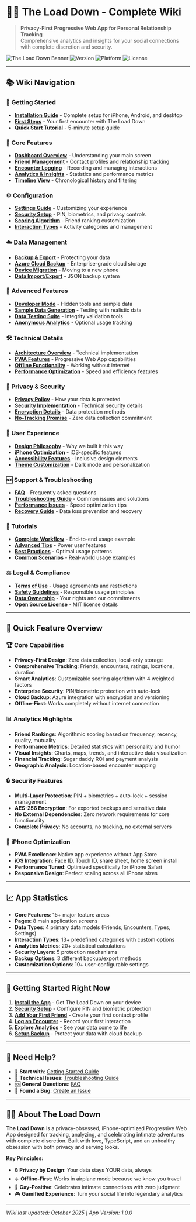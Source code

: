 # 🏳️‍🌈 The Load Down - Complete Wiki

> **Privacy-First Progressive Web App for Personal Relationship Tracking**  
> Comprehensive analytics and insights for your social connections with complete discretion and security.

![The Load Down Banner](https://img.shields.io/badge/The%20Load%20Down-Privacy%20First-rainbow)
![Version](https://img.shields.io/badge/version-1.0.0-blue)
![Platform](https://img.shields.io/badge/platform-iPhone%20Optimized-lightgrey)
![License](https://img.shields.io/badge/license-MIT-green)

---

## 📚 Wiki Navigation

### 🚀 Getting Started
- **[Installation Guide](Installation)** - Complete setup for iPhone, Android, and desktop
- **[First Steps](Getting-Started)** - Your first encounter with The Load Down
- **[Quick Start Tutorial](Quick-Start)** - 5-minute setup guide

### 📱 Core Features
- **[Dashboard Overview](Dashboard)** - Understanding your main screen
- **[Friend Management](Friends)** - Contact profiles and relationship tracking
- **[Encounter Logging](Encounters)** - Recording and managing interactions
- **[Analytics & Insights](Analytics)** - Statistics and performance metrics
- **[Timeline View](Timeline)** - Chronological history and filtering

### ⚙️ Configuration
- **[Settings Guide](Settings)** - Customizing your experience
- **[Security Setup](Security)** - PIN, biometrics, and privacy controls
- **[Scoring Algorithm](Scoring-Algorithm)** - Friend ranking customization
- **[Interaction Types](Interaction-Types)** - Activity categories and management

### ☁️ Data Management
- **[Backup & Export](Backup-Export)** - Protecting your data
- **[Azure Cloud Backup](Azure-Backup)** - Enterprise-grade cloud storage
- **[Device Migration](Device-Migration)** - Moving to a new phone
- **[Data Import/Export](Data-Import-Export)** - JSON backup system

### 🔧 Advanced Features
- **[Developer Mode](Developer-Mode)** - Hidden tools and sample data
- **[Sample Data Generation](Sample-Data)** - Testing with realistic data
- **[Data Testing Suite](Data-Testing)** - Integrity validation tools
- **[Anonymous Analytics](Anonymous-Analytics)** - Optional usage tracking

### 🛠️ Technical Details
- **[Architecture Overview](Architecture)** - Technical implementation
- **[PWA Features](PWA-Features)** - Progressive Web App capabilities
- **[Offline Functionality](Offline-Mode)** - Working without internet
- **[Performance Optimization](Performance)** - Speed and efficiency features

### 🔐 Privacy & Security
- **[Privacy Policy](Privacy-Policy)** - How your data is protected
- **[Security Implementation](Security-Implementation)** - Technical security details
- **[Encryption Details](Encryption)** - Data protection methods
- **[No-Tracking Promise](No-Tracking)** - Zero data collection commitment

### 🎨 User Experience
- **[Design Philosophy](Design-Philosophy)** - Why we built it this way
- **[iPhone Optimization](iPhone-Optimization)** - iOS-specific features
- **[Accessibility Features](Accessibility)** - Inclusive design elements
- **[Theme Customization](Themes)** - Dark mode and personalization

### 🆘 Support & Troubleshooting
- **[FAQ](FAQ)** - Frequently asked questions
- **[Troubleshooting Guide](Troubleshooting)** - Common issues and solutions
- **[Performance Issues](Performance-Issues)** - Speed optimization tips
- **[Recovery Guide](Recovery-Guide)** - Data loss prevention and recovery

### 📖 Tutorials
- **[Complete Workflow](Complete-Workflow)** - End-to-end usage example
- **[Advanced Tips](Advanced-Tips)** - Power user features
- **[Best Practices](Best-Practices)** - Optimal usage patterns
- **[Common Scenarios](Common-Scenarios)** - Real-world usage examples

### ⚖️ Legal & Compliance
- **[Terms of Use](Terms-of-Use)** - Usage agreements and restrictions
- **[Safety Guidelines](Safety-Guidelines)** - Responsible usage principles
- **[Data Ownership](Data-Ownership)** - Your rights and our commitments
- **[Open Source License](License)** - MIT license details

---

## 🌟 Quick Feature Overview

### 🏆 Core Capabilities
- **Privacy-First Design**: Zero data collection, local-only storage
- **Comprehensive Tracking**: Friends, encounters, ratings, locations, duration
- **Smart Analytics**: Customizable scoring algorithm with 4 weighted factors
- **Enterprise Security**: PIN/biometric protection with auto-lock
- **Cloud Backup**: Azure integration with encryption and versioning
- **Offline-First**: Works completely without internet connection

### 📊 Analytics Highlights
- **Friend Rankings**: Algorithmic scoring based on frequency, recency, quality, mutuality
- **Performance Metrics**: Detailed statistics with personality and humor
- **Visual Insights**: Charts, maps, trends, and interactive data visualization
- **Financial Tracking**: Sugar daddy ROI and payment analysis
- **Geographic Analysis**: Location-based encounter mapping

### 🔒 Security Features
- **Multi-Layer Protection**: PIN + biometrics + auto-lock + session management
- **AES-256 Encryption**: For exported backups and sensitive data
- **No External Dependencies**: Zero network requirements for core functionality
- **Complete Privacy**: No accounts, no tracking, no external servers

### 🎯 iPhone Optimization
- **PWA Excellence**: Native app experience without App Store
- **iOS Integration**: Face ID, Touch ID, share sheet, home screen install
- **Performance Tuned**: Optimized specifically for iPhone Safari
- **Responsive Design**: Perfect scaling across all iPhone sizes

---

## 📈 App Statistics

- **Core Features**: 15+ major feature areas
- **Pages**: 8 main application screens
- **Data Types**: 4 primary data models (Friends, Encounters, Types, Settings)
- **Interaction Types**: 13+ predefined categories with custom options
- **Analytics Metrics**: 20+ statistical calculations
- **Security Layers**: 5 protection mechanisms
- **Backup Options**: 3 different backup/export methods
- **Customization Options**: 10+ user-configurable settings

---

## 🚀 Getting Started Right Now

1. **[Install the App](Installation)** - Get The Load Down on your device
2. **[Security Setup](Security)** - Configure PIN and biometric protection
3. **[Add Your First Friend](Friends)** - Create your first contact profile
4. **[Log an Encounter](Encounters)** - Record your first interaction
5. **[Explore Analytics](Analytics)** - See your data come to life
6. **[Setup Backup](Azure-Backup)** - Protect your data with cloud backup

---

## 💬 Need Help?

- 📖 **Start with**: [Getting Started Guide](Getting-Started)
- 🔧 **Technical Issues**: [Troubleshooting Guide](Troubleshooting)
- 🆘 **General Questions**: [FAQ](FAQ)
- 🐛 **Found a Bug**: [Create an Issue](https://github.com/xenum72-del/bbb/issues)

---

## 🏳️‍🌈 About The Load Down

**The Load Down** is a privacy-obsessed, iPhone-optimized Progressive Web App designed for tracking, analyzing, and celebrating intimate adventures with complete discretion. Built with love, TypeScript, and an unhealthy obsession with both privacy and serving looks.

**Key Principles:**
- 🔒 **Privacy by Design**: Your data stays YOUR data, always
- ✈️ **Offline-First**: Works in airplane mode because we know you travel
- 🌈 **Gay-Positive**: Celebrates intimate connections with zero judgment
- 🎮 **Gamified Experience**: Turn your social life into legendary analytics

---

*Wiki last updated: October 2025 | App Version: 1.0.0*